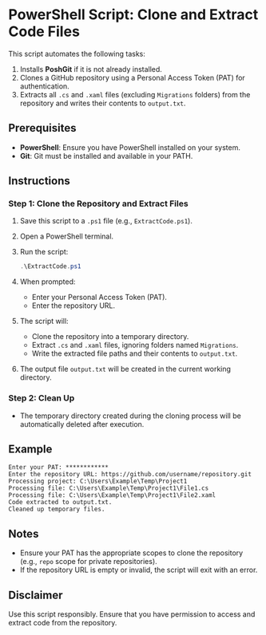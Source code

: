 
# PowerShell Script: Clone and Extract Code Files

This script automates the following tasks:
1. Installs **PoshGit** if it is not already installed.
2. Clones a GitHub repository using a Personal Access Token (PAT) for authentication.
3. Extracts all `.cs` and `.xaml` files (excluding `Migrations` folders) from the repository and writes their contents to `output.txt`.

## Prerequisites

- **PowerShell**: Ensure you have PowerShell installed on your system.
- **Git**: Git must be installed and available in your PATH.

## Instructions

### Step 1: Clone the Repository and Extract Files

1. Save this script to a `.ps1` file (e.g., `ExtractCode.ps1`).
2. Open a PowerShell terminal.
3. Run the script:
   ```powershell
   .\ExtractCode.ps1
   ```
4. When prompted:
   - Enter your Personal Access Token (PAT).
   - Enter the repository URL.

5. The script will:
   - Clone the repository into a temporary directory.
   - Extract `.cs` and `.xaml` files, ignoring folders named `Migrations`.
   - Write the extracted file paths and their contents to `output.txt`.

6. The output file `output.txt` will be created in the current working directory.

### Step 2: Clean Up

- The temporary directory created during the cloning process will be automatically deleted after execution.

## Example

```plaintext
Enter your PAT: ************
Enter the repository URL: https://github.com/username/repository.git
Processing project: C:\Users\Example\Temp\Project1
Processing file: C:\Users\Example\Temp\Project1\File1.cs
Processing file: C:\Users\Example\Temp\Project1\File2.xaml
Code extracted to output.txt.
Cleaned up temporary files.
```

## Notes

- Ensure your PAT has the appropriate scopes to clone the repository (e.g., `repo` scope for private repositories).
- If the repository URL is empty or invalid, the script will exit with an error.

## Disclaimer

Use this script responsibly. Ensure that you have permission to access and extract code from the repository.

